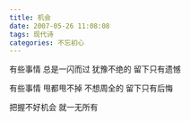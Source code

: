 ```yaml
---
title: 机会
date: 2007-05-26 11:08:08
tags: 现代诗
categories: 不忘初心
---
```

有些事情
总是一闪而过
犹豫不绝的
留下只有遗憾
<!-- more -->
有些事情
甩都甩不掉
不想周全的
留下只有后悔

把握不好机会
就一无所有